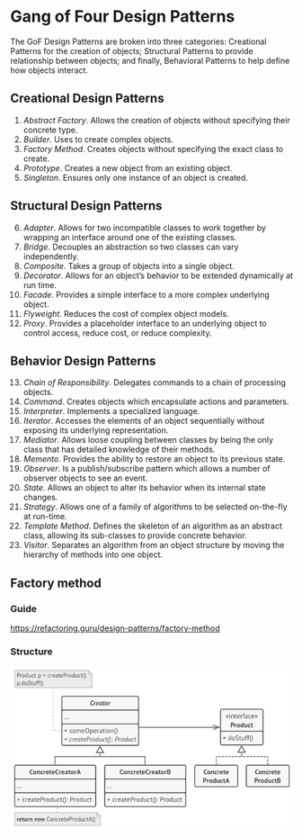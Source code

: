 # Gang of Four Design Patterns

The GoF Design Patterns are broken into three categories: Creational Patterns for the creation of objects; Structural Patterns to provide relationship between objects; and finally, Behavioral Patterns to help define how objects interact.

## Creational Design Patterns
1. *Abstract Factory*. Allows the creation of objects without specifying their concrete type.
2. *Builder*. Uses to create complex objects.
3. *Factory Method*. Creates objects without specifying the exact class to create.
4. *Prototype*. Creates a new object from an existing object.
5. *Singleton*. Ensures only one instance of an object is created.
## Structural Design Patterns
6. *Adapter*. Allows for two incompatible classes to work together by wrapping an interface around one of the existing classes.
7. *Bridge*. Decouples an abstraction so two classes can vary independently.
8. *Composite*. Takes a group of objects into a single object.
9. *Decorator*. Allows for an object’s behavior to be extended dynamically at run time.
10. *Facade*. Provides a simple interface to a more complex underlying object.
11. *Flyweight*. Reduces the cost of complex object models.
12. *Proxy*. Provides a placeholder interface to an underlying object to control access, reduce cost, or reduce complexity.
## Behavior Design Patterns
13. *Chain of Responsibility*. Delegates commands to a chain of processing objects.
14. *Command*. Creates objects which encapsulate actions and parameters.
15. *Interpreter*. Implements a specialized language.
16. *Iterator*. Accesses the elements of an object sequentially without exposing its underlying representation.
17. *Mediator*. Allows loose coupling between classes by being the only class that has detailed knowledge of their methods.
18. *Memento*. Provides the ability to restore an object to its previous state.
19. *Observer*. Is a publish/subscribe pattern which allows a number of observer objects to see an event.
20. *State*. Allows an object to alter its behavior when its internal state changes.
21. *Strategy*. Allows one of a family of algorithms to be selected on-the-fly at run-time.
22. *Template Method*. Defines the skeleton of an algorithm as an abstract class, allowing its sub-classes to provide concrete behavior.
23. *Visitor*. Separates an algorithm from an object structure by moving the hierarchy of methods into one object.

## Factory method

### Guide
https://refactoring.guru/design-patterns/factory-method

### Structure
![Image of Structure of Abstract Factory pattern](images/factory-method-structure.png)